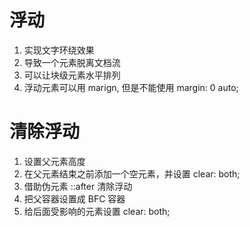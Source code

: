 # 浮动
1. 实现文字环绕效果
2. 导致一个元素脱离文档流
3. 可以让块级元素水平排列
4. 浮动元素可以用 marign, 但是不能使用 margin: 0 auto;
 
# 清除浮动
1. 设置父元素高度
2. 在父元素结束之前添加一个空元素，并设置 clear: both;
3. 借助伪元素 ::after 清除浮动
4. 把父容器设置成 BFC 容器
5. 给后面受影响的元素设置 clear: both;